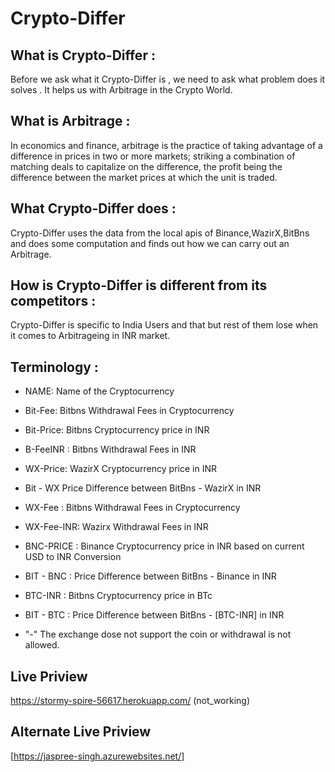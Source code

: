 # Crypto-Differ
## What is Crypto-Differ :

Before we ask what it Crypto-Differ is , we need to ask what problem does it solves . It helps us with Arbitrage in the Crypto World.

## What is Arbitrage : 

In economics and finance, arbitrage is the practice of taking advantage of a difference in prices in two or more markets; striking a combination of matching deals to capitalize on the difference, the profit being the difference between the market prices at which the unit is traded.

## What Crypto-Differ does :

Crypto-Differ uses the data from the local apis of Binance,WazirX,BitBns and does some computation and finds out how we can  carry out an Arbitrage.

## How is Crypto-Differ is different from its competitors :
  
Crypto-Differ is specific to India Users and that but rest of them lose when it comes to Arbitrageing in INR market.

## Terminology :
* NAME: Name of the Cryptocurrency

* Bit-Fee: Bitbns Withdrawal Fees in Cryptocurrency 

* Bit-Price: Bitbns Cryptocurrency  price in INR 

* B-FeeINR :	Bitbns Withdrawal Fees in INR

* WX-Price: WazirX Cryptocurrency  price in INR

* Bit - WX  Price Difference between BitBns - WazirX in INR 

* WX-Fee	: Bitbns Withdrawal Fees in Cryptocurrency 

* WX-Fee-INR: Wazirx Withdrawal Fees in INR

* BNC-PRICE	 : Binance Cryptocurrency  price in INR based on current USD to INR Conversion

* BIT - BNC : Price Difference between BitBns - Binance in INR 

* BTC-INR	: Bitbns Cryptocurrency  price in BTc 

* BIT - BTC :  Price Difference between BitBns - [BTC-INR] in INR 

* "-" The exchange dose not support the coin or withdrawal is not allowed. 

## Live Priview
https://stormy-spire-56617.herokuapp.com/ (not_working)
## Alternate Live Priview
[https://jaspree-singh.azurewebsites.net/]

